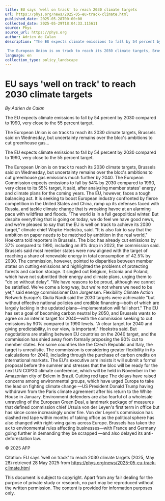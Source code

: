 ```yaml
---
title: EU says 'well on track' to reach 2030 climate targets
url: https://phys.org/news/2025-05-eu-track-climate.html
published_date: 2025-05-28T00:00:00
collected_date: 2025-05-29T18:04:33.115611
source: Phys
source_url: https://phys.org
author: Adrien de Calan
description: "The EU expects climate emissions to fall by 54 percent by 2030 compared to 1990, very close to the 55 percent target.
 
 The European Union is on track to reach its 2030 climate targets, Brussels said on Wednesday, but uncertainty remains over the bloc's ambitions to cut greenhouse gas..."
language: en
collection_type: policy_landscape
---
```


# EU says 'well on track' to reach 2030 climate targets

*By Adrien de Calan*

The EU expects climate emissions to fall by 54 percent by 2030 compared to 1990, very close to the 55 percent target.
 
 The European Union is on track to reach its 2030 climate targets, Brussels said on Wednesday, but uncertainty remains over the bloc's ambitions to cut greenhouse gas...

The EU expects climate emissions to fall by 54 percent by 2030 compared to 1990, very close to the 55 percent target.
 
 The European Union is on track to reach its 2030 climate targets, Brussels said on Wednesday, but uncertainty remains over the bloc's ambitions to cut greenhouse gas emissions much further by 2040. 
 The European Commission expects emissions to fall by 54% by 2030 compared to 1990, very close to its 55% target, it said, after analyzing member states' energy and climate plans for the coming years. 
 The EU, however, faces a tough balancing act. 
 It is seeking to boost European industry confronted by fierce competition in the United States and China, ramp up its defenses faced with Russia, and tackle climate change that is wreaking havoc at an alarming pace with wildfires and floods. 
 "The world is in a full geopolitical winter. But despite everything that is going on today, we do feel we have good news, and we're pleased to say that the EU is well on track to achieve its 2030 target," climate chief Wopke Hoekstra, said. 
 "It is also fair to say that the ambition on paper needs to be matched by ambition in the real world," Hoekstra told reporters in Brussels. 
 The bloc has already cut emissions by 37% compared to 1990, including an 8% drop in 2023, the commission said. 
 Brussels said most member states were now aligned with the target of reaching a share of renewable energy in total consumption of 42.5% by 2030. 
 The commission, however, pointed to disparities between member states on cutting emissions and highlighted the problems of protecting forests and carbon storage. 
 It singled out Belgium, Estonia and Poland, which have not submitted their energy and climate plans, urging them to "do so without delay". 
 "We have reasons to be proud, although we cannot be satisfied. We've come a long way, but we're not where we need to be yet," said energy commissioner Dan Jorgensen. 
 Flexibility 
 Climate Action Network Europe's Giulia Nardi said the 2030 targets were achievable "but without effective national policies and credible financing—both of which are largely lacking in the updated plans—implementation will fall short." 
 The EU has set a goal of becoming carbon neutral by 2050, and Brussels wants to agree on an interim target for 2040—with the commission seeking to cut emissions by 90% compared to 1990 levels. 
 "A clear target for 2040 and giving predictability, in our view, is important," Hoekstra said. 
 But negotiations are stalling between EU countries on the 2040 target, and the commission has shied away from formally proposing the 90% cut to member states. 
 For some countries like the Czech Republic and Italy, the target is unrealistic. 
 The commission is considering greater flexibility in its calculations for 2040, including through the purchase of carbon credits on international markets. 
 The EU's executive arm insists it will submit a formal proposal before the summer and stresses that the bloc will be ready for the next UN COP30 climate conference, which will be held in November in the Amazonian city of Belem in Brazil. 
 Cutting red tape 
 The delays have raised concerns among environmental groups, which have urged Europe to take the lead on fighting climate change —US President Donald Trump having withdrawn from the Paris climate agreement after his return to the White House in January. 
 Environment defenders are also fearful of a wholesale unraveling of the European Green Deal, a landmark package of measures that defined commission chief Ursula von der Leyen's first term in office but has since come increasingly under fire. 
 Von der Leyen's commission has slashed red tape within months of taking office as the political sphere has also changed with right-wing gains across Europe. 
 Brussels has taken the ax to environmental rules affecting businesses—with France and Germany going further in demanding they be scrapped —and also delayed its anti-deforestation law. 
 
© 2025 AFP

Citation:
EU says 'well on track' to reach 2030 climate targets (2025, May 28)
retrieved 28 May 2025
from https://phys.org/news/2025-05-eu-track-climate.html

This document is subject to copyright. Apart from any fair dealing for the purpose of private study or research, no
part may be reproduced without the written permission. The content is provided for information purposes only.